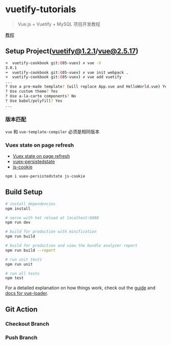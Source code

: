 # vuetify-tutorials

> Vue.js + Vuetify + MySQL 项目开发教程

[教程](./vuetify-tutorials.md)

## Setup Project(vuetify@1.2.1/vue@2.5.17)

``` bash
➜  vuetify-cookbook git:(05-vuex) ✗ vue -V
3.0.1
➜  vuetify-cookbook git:(05-vuex) ✗ vue init webpack .
➜  vuetify-cookbook git:(05-vuex) ✗ vue add vuetify
...
? Use a pre-made template? (will replace App.vue and HelloWorld.vue) Yes
? Use custom theme? Yes
? Use a-la-carte components? No
? Use babel/polyfill? Yes
...

```

### 版本匹配

`vue` 和 `vue-template-compiler` 必须是相同版本

### Vuex state on page refresh

- [Vuex state on page refresh](https://stackoverflow.com/questions/43027499/vuex-state-on-page-refresh)
- [vuex-persistedstate](https://www.npmjs.com/package/vuex-persistedstate)
- [js-cookie](https://github.com/js-cookie/js-cookie)

```bash
npm i vuex-persistedstate js-cookie
```

## Build Setup

``` bash
# install dependencies
npm install

# serve with hot reload at localhost:8080
npm run dev

# build for production with minification
npm run build

# build for production and view the bundle analyzer report
npm run build --report

# run unit tests
npm run unit

# run all tests
npm test
```

For a detailed explanation on how things work, check out the [guide](http://vuejs-templates.github.io/webpack/) and [docs for vue-loader](http://vuejs.github.io/vue-loader).

## Git Action

### Checkout Branch

### Push Branch